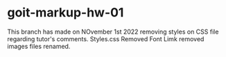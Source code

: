 # goit-markup-hw-01

This branch has made on NOvember 1st 2022 removing styles on CSS file regarding tutor's comments.
Styles.css Removed
Font Limk removed
images files renamed.